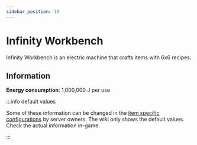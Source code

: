 ```yaml
---
sidebar_position: 19
---
```


# Infinity Workbench

Infinity Workbench is an electric machine that crafts items with 6x6 recipes.

## Information

**Energy consumption**: 1,000,000 J per use

:::info default values

Some of these information can be changed in the [item specific configurations](/infinity-expansion-2/config/items) by server owners. The wiki only shows the default values. Check the actual information in-game.

:::
